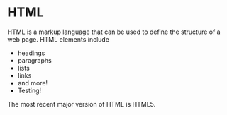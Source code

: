 # HTML

HTML is a markup language that can be used to define the structure of a web page. HTML elements include

* headings
* paragraphs
* lists
* links
* and more!
* Testing!

The most recent major version of HTML is HTML5.